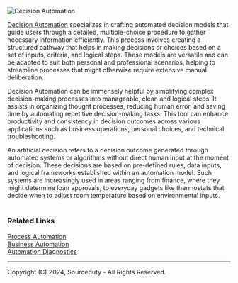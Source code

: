 ![Decision Automation](https://github.com/sourceduty/Decision_Automation/assets/123030236/9bfbf1fe-9143-4133-a619-c6c6a895053d)

[Decision Automation](https://chat.openai.com/g/g-yu3DyIRMI-decision-automation) specializes in crafting automated decision models that guide users through a detailed, multiple-choice procedure to gather necessary information efficiently. This process involves creating a structured pathway that helps in making decisions or choices based on a set of inputs, criteria, and logical steps. These models are versatile and can be adapted to suit both personal and professional scenarios, helping to streamline processes that might otherwise require extensive manual deliberation.

Decision Automation can be immensely helpful by simplifying complex decision-making processes into manageable, clear, and logical steps. It assists in organizing thought processes, reducing human error, and saving time by automating repetitive decision-making tasks. This tool can enhance productivity and consistency in decision outcomes across various applications such as business operations, personal choices, and technical troubleshooting.

An artificial decision refers to a decision outcome generated through automated systems or algorithms without direct human input at the moment of decision. These decisions are based on pre-defined rules, data inputs, and logical frameworks established within an automation model. Such systems are increasingly used in areas ranging from finance, where they might determine loan approvals, to everyday gadgets like thermostats that decide when to adjust room temperature based on environmental inputs.

#
### Related Links

[Process Automation](https://github.com/sourceduty/Process_Automation)
<br>
[Business Automation](https://github.com/sourceduty/Business_Automation)
<br>
[Automation Diagnostics](https://chat.openai.com/g/g-gWvEGpNAa-automation-diagnostics)

***
Copyright (C) 2024, Sourceduty - All Rights Reserved.
